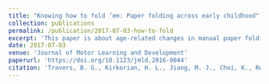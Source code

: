 ```yaml
---
title: "Knowing how to fold ’em: Paper folding across early childhood"
collection: publications
permalink: /publication/2017-07-03-how-to-fold
excerpt: 'This paper is about age-related changes in manual paper folding across early childhood.'
date: 2017-07-03
venue: 'Journal of Motor Learning and Development'
paperurl: 'https://doi.org/10.1123/jmld.2016-0044'
citation: 'Travers, B. G., Kirkorian, H. L., Jiang, M. J., Choi, K., Rosengren, K. S., Pavalko, P., & Jobin, P. (2017). Knowing how to fold ’em: Paper folding across early childhood. <i>Journal of Motor Learning and Development.</i> Advance Online Publication.'
---
```

